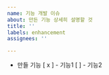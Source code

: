 ```yaml
---
name: 기능 개발 이슈
about: 만든 기능 상세히 설명할 것
title: ''
labels: enhancement
assignees: ''

---
```


- 만들 기능
[ x ] - 기능1
[ ] - 기능2

